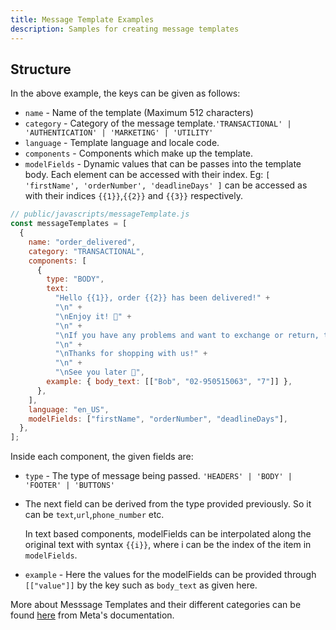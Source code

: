 ```yaml
---
title: Message Template Examples
description: Samples for creating message templates
---
```


## Structure

In the above example, the keys can be given as follows:

- `name` - Name of the template (Maximum 512 characters)
- `category` - Category of the message template.`'TRANSACTIONAL' | 'AUTHENTICATION' | 'MARKETING' | 'UTILITY'`
- `language` - Template language and locale code.
- `components` - Components which make up the template.
- `modelFields` - Dynamic values that can be passes into the template body. Each element can be accessed with their index. Eg: `[ 'firstName', 'orderNumber', 'deadlineDays' ]` can be accessed as
  with their indices `{{1}}`,`{{2}}` and `{{3}}` respectively.

```js
// public/javascripts/messageTemplate.js
const messageTemplates = [
  {
    name: "order_delivered",
    category: "TRANSACTIONAL",
    components: [
      {
        type: "BODY",
        text:
          "Hello {{1}}, order {{2}} has been delivered!" +
          "\n" +
          "\nEnjoy it! 🎉" +
          "\n" +
          "\nIf you have any problems and want to exchange or return, the deadline is {{3}} calendar days. To order, just enter the My Account section of the website or app, find the product(s) in My Orders and click on exchange or return. We only do not exchange if there are signs that the product has been used, such as damaged labels and broken seals, ok?" +
          "\n" +
          "\nThanks for shopping with us!" +
          "\n" +
          "\nSee you later 👋",
        example: { body_text: [["Bob", "02-950515063", "7"]] },
      },
    ],
    language: "en_US",
    modelFields: ["firstName", "orderNumber", "deadlineDays"],
  },
];
```

Inside each component, the given fields are:

- `type` - The type of message being passed. `'HEADERS' | 'BODY' | 'FOOTER' | 'BUTTONS'`
- The next field can be derived from the type provided previously. So it can be `text`,`url`,`phone_number` etc.

  In text based components, modelFields can be interpolated along the original text with syntax `{{i}}`, where i can be the index of the item in `modelFields`.

- `example` - Here the values for the modelFields can be provided through `[["value"]]` by the key such as `body_text` as given here.

More about Messsage Templates and their different categories can be found [here](https://developers.facebook.com/docs/whatsapp/business-management-api/message-templates#template-categories) from Meta's documentation.
